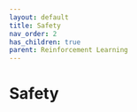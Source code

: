 ```yaml
---
layout: default
title: Safety
nav_order: 2
has_children: true
parent: Reinforcement Learning
---
```



# Safety


